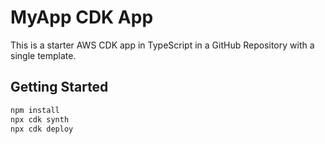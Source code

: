# MyApp CDK App

This is a starter AWS CDK app in TypeScript in a GitHub Repository with a single template.

## Getting Started

```bash
npm install
npx cdk synth
npx cdk deploy
```
